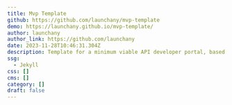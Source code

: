 ```yaml
---
title: Mvp Template
github: https://github.com/launchany/mvp-template
demo: https://launchany.github.io/mvp-template/
author: launchany
author_link: https://github.com/launchany
date: 2023-11-28T10:46:31.304Z
description: Template for a minimum viable API developer portal, based in Jekyll
ssg:
  - Jekyll
css: []
cms: []
category: []
draft: false
---
```

